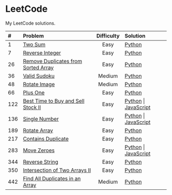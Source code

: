 # LeetCode
My LeetCode solutions.

| # | Problem | Difficulty | Solution |
| :--- | :--- | :---: | :--- |
| 1 | [Two Sum](https://leetcode.com/problems/two-sum/) | Easy | [Python](https://github.com/olma2077/LeetCode/blob/master/Python3/Two%20Sum.py) |
| 7 | [Reverse Integer](https://leetcode.com/problems/reverse-integer/) | Easy | [Python](https://github.com/olma2077/LeetCode/blob/master/Python3/Reverse%20Integer.py) |
| 26 | [Remove Duplicates from Sorted Array](https://leetcode.com/problems/remove-duplicates-from-sorted-array/) | Easy | [Python](https://github.com/olma2077/LeetCode/blob/master/Python3/Remove%20Duplicates%20from%20Sorted%20Array.py) |
| 36 | [Valid Sudoku](https://leetcode.com/problems/valid-sudoku/) | Medium | [Python](https://github.com/olma2077/LeetCode/blob/master/Python3/Valid%20Sudoku.py) |
| 48 | [Rotate Image](https://leetcode.com/problems/rotate-image/) | Medium | [Python](https://github.com/olma2077/LeetCode/blob/master/Python3/Rotate%20Image.py) |
| 66 | [Plus One](https://leetcode.com/problems/plus-one/) | Easy | [Python](https://github.com/olma2077/LeetCode/blob/master/Python3/Plus%20One) |
| 122 | [Best Time to Buy and Sell Stock II](https://leetcode.com/problems/best-time-to-buy-and-sell-stock-ii/) | Easy | [Python](https://github.com/olma2077/LeetCode/blob/master/Python3/Best%20Time%20to%20Buy%20and%20Sell%20Stock%20II.py) \| [JavaScript](https://github.com/olma2077/LeetCode/blob/master/JavaScript/Best%20Time%20to%20Buy%20and%20Sell%20Stock%20II.js) |
| 136 | [Single Number](https://leetcode.com/problems/single-number/) | Easy | [Python](https://github.com/olma2077/LeetCode/blob/master/Python3/Single%20Number.py) \| [JavaScript](https://github.com/olma2077/LeetCode/blob/master/JavaScript/Single%20Number.js) |
| 189 | [Rotate Array](https://leetcode.com/problems/rotate-array/) | Easy | [Python](https://github.com/olma2077/LeetCode/blob/master/Python3/Rotate%20Array.py) |
| 217 | [Contains Duplicate](https://leetcode.com/problems/contains-duplicate/) | Easy | [Python](https://github.com/olma2077/LeetCode/blob/master/Python3/Contains%20Duplicate.py) |
| 283 | [Move Zeroes](https://leetcode.com/problems/move-zeroes/) | Easy | [Python](https://github.com/olma2077/LeetCode/blob/master/Python3/Move%20Zeroes.py) \| [JavaScript](https://github.com/olma2077/LeetCode/blob/master/JavaScript/Move%20Zeroes.js) |
| 344 | [Reverse String](https://leetcode.com/problems/reverse-string/) | Easy | [Python](https://github.com/olma2077/LeetCode/blob/master/Python3/Reverse%20String.py) |
| 350 | [Intersection of Two Arrays II](https://leetcode.com/problems/intersection-of-two-arrays-ii/) | Easy | [Python](https://github.com/olma2077/LeetCode/blob/master/Python3/Intersection%20of%20Two%20Arrays%20II.py) |
| 442 | [Find All Duplicates in an Array](https://leetcode.com/problems/find-all-duplicates-in-an-array/) | Medium | [Python](https://github.com/olma2077/LeetCode/blob/master/Python3/Find%20All%20Duplicates%20in%20an%20Array.py) |

